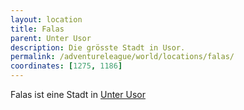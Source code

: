 ```yaml
---
layout: location
title: Falas
parent: Unter Usor
description: Die grösste Stadt in Usor.
permalink: /adventureleague/world/locations/falas/
coordinates: [1275, 1186]
---
```


Falas ist eine Stadt in [Unter Usor](../unter_usor)
